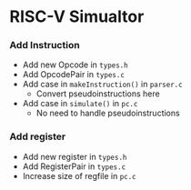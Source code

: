 # RISC-V Simualtor

### Add Instruction
- Add new Opcode in `types.h`
- Add OpcodePair in `types.c`
- Add case in `makeInstruction()` in `parser.c`
    - Convert pseudoinstructions here
- Add case in `simulate()` in `pc.c`
    - No need to handle pseudoinstructions

### Add register
- Add new register in `types.h`
- Add RegisterPair in `types.c`
- Increase size of regfile in `pc.c`